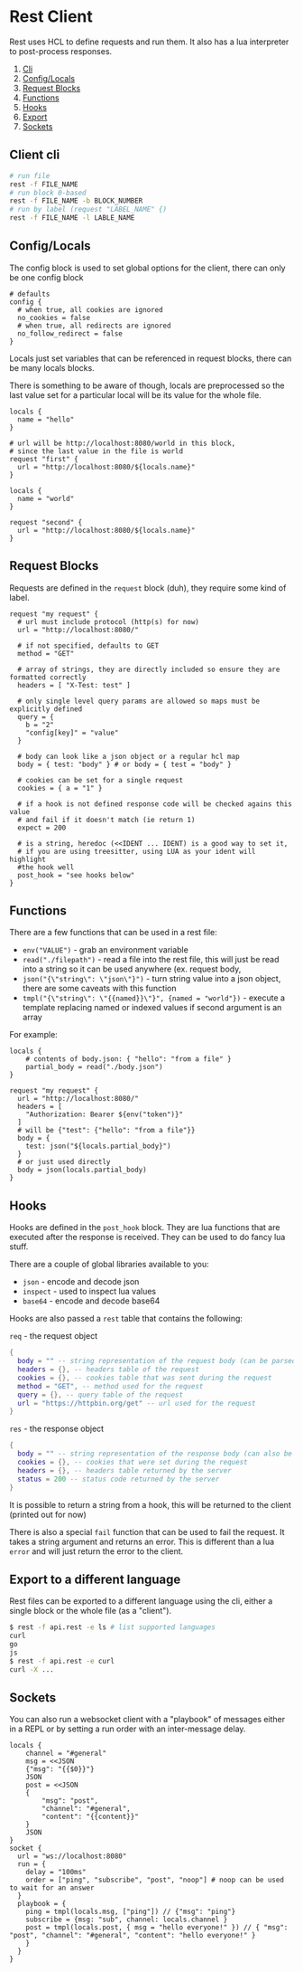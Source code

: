 # Rest Client

Rest uses HCL to define requests and run them.
It also has a lua interpreter to post-process responses.

1. [Cli](#client-cli)
1. [Config/Locals](#configlocals)
1. [Request Blocks](#request-blocks)
1. [Functions](#functions)
1. [Hooks](#hooks)
1. [Export](#export-to-a-different-language)
1. [Sockets](#sockets)

## Client cli

```sh
# run file
rest -f FILE_NAME
# run block 0-based
rest -f FILE_NAME -b BLOCK_NUMBER
# run by label (request "LABEL_NAME" {)
rest -f FILE_NAME -l LABLE_NAME

```

## Config/Locals

The config block is used to set global options for the client, there can only be one config block

```hcl
# defaults
config {
  # when true, all cookies are ignored
  no_cookies = false
  # when true, all redirects are ignored
  no_follow_redirect = false
}
```

Locals just set variables that can be referenced in request blocks, there can be many locals blocks.

There is something to be aware of though, locals are preprocessed so the last value set for a particular local will be its value for the whole file.

```hcl
locals {
  name = "hello"
}

# url will be http://localhost:8080/world in this block,
# since the last value in the file is world
request "first" {
  url = "http://localhost:8080/${locals.name}"
}

locals {
  name = "world"
}

request "second" {
  url = "http://localhost:8080/${locals.name}"
}
```

## Request Blocks

Requests are defined in the `request` block (duh), they require some kind of label.

```hcl
request "my request" {
  # url must include protocol (http(s) for now)
  url = "http://localhost:8080/"

  # if not specified, defaults to GET
  method = "GET"

  # array of strings, they are directly included so ensure they are formatted correctly
  headers = [ "X-Test: test" ]

  # only single level query params are allowed so maps must be explicitly defined
  query = {
    b = "2"
    "config[key]" = "value"
  }

  # body can look like a json object or a regular hcl map
  body = { test: "body" } # or body = { test = "body" }

  # cookies can be set for a single request
  cookies = { a = "1" }

  # if a hook is not defined response code will be checked agains this value
  # and fail if it doesn't match (ie return 1)
  expect = 200

  # is a string, heredoc (<<IDENT ... IDENT) is a good way to set it,
  # if you are using treesitter, using LUA as your ident will highlight
  #the hook well
  post_hook = "see hooks below"
}
```

## Functions

There are a few functions that can be used in a rest file:

- `env("VALUE")` - grab an environment variable
- `read("./filepath")` - read a file into the rest file, this will just be read into a string so it can be used anywhere (ex. request body,
- `json("{\"string\": \"json\"}")` - turn string value into a json object, there are some caveats with this function
- `tmpl("{\"string\": \"{{named}}\"}", {named = "world"})` - execute a template replacing named or indexed values if second argument is an array

For example:

```hcl
locals {
    # contents of body.json: { "hello": "from a file" }
    partial_body = read("./body.json")
}

request "my request" {
  url = "http://localhost:8080/"
  headers = [
    "Authorization: Bearer ${env("token")}"
  ]
  # will be {"test": {"hello": "from a file"}}
  body = {
    test: json("${locals.partial_body}")
  }
  # or just used directly
  body = json(locals.partial_body)
}
```

## Hooks

Hooks are defined in the `post_hook` block. They are lua functions that are executed after the response is received. They can be used to do fancy lua stuff.

There are a couple of global libraries available to you:

- `json` - encode and decode json
- `inspect` - used to inspect lua values
- `base64` - encode and decode base64

Hooks are also passed a `rest` table that contains the following:

`req` - the request object

```lua
{
  body = "" -- string representation of the request body (can be parsed with json.decode())
  headers = {}, -- headers table of the request
  cookies = {}, -- cookies table that was sent during the request
  method = "GET", -- method used for the request
  query = {}, -- query table of the request
  url = "https://httpbin.org/get" -- url used for the request
}
```

`res` - the response object

```lua
{
  body = "" -- string representation of the response body (can also be parsed with json module)
  cookies = {}, -- cookies that were set during the request
  headers = {}, -- headers table returned by the server
  status = 200 -- status code returned by the server
}
```

It is possible to return a string from a hook, this will be returned to the client (printed out for now)

There is also a special `fail` function that can be used to fail the request. It takes a string argument and returns an error. This is different than a lua `error` and will just return the error to the client.

## Export to a different language

Rest files can be exported to a different language using the cli, either a single block or the whole file (as a "client").

```sh
$ rest -f api.rest -e ls # list supported languages
curl
go
js
$ rest -f api.rest -e curl
curl -X ...
```

## Sockets

You can also run a websocket client with a "playbook" of messages either in a REPL or by setting a run order with an inter-message delay.

```hcl
locals {
    channel = "#general"
    msg = <<JSON
    {"msg": "{{$0}}"}
    JSON
    post = <<JSON
    {
        "msg": "post",
        "channel": "#general",
        "content": "{{content}}"
    }
    JSON
}
socket {
  url = "ws://localhost:8080"
  run = {
    delay = "100ms"
    order = ["ping", "subscribe", "post", "noop"] # noop can be used to wait for an answer
  }
  playbook = {
    ping = tmpl(locals.msg, ["ping"]) // {"msg": "ping"}
    subscribe = {msg: "sub", channel: locals.channel }
    post = tmpl(locals.post, { msg = "hello everyone!" }) // { "msg": "post", "channel": "#general", "content": "hello everyone!" }
    }
  }
}
```
